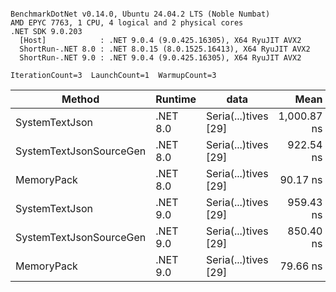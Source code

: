 ```

BenchmarkDotNet v0.14.0, Ubuntu 24.04.2 LTS (Noble Numbat)
AMD EPYC 7763, 1 CPU, 4 logical and 2 physical cores
.NET SDK 9.0.203
  [Host]            : .NET 9.0.4 (9.0.425.16305), X64 RyuJIT AVX2
  ShortRun-.NET 8.0 : .NET 8.0.15 (8.0.1525.16413), X64 RyuJIT AVX2
  ShortRun-.NET 9.0 : .NET 9.0.4 (9.0.425.16305), X64 RyuJIT AVX2

IterationCount=3  LaunchCount=1  WarmupCount=3  

```
| Method                  | Runtime  | data                 | Mean        | Error     | StdDev   | Min       | Max         | Gen0   | Allocated |
|------------------------ |--------- |--------------------- |------------:|----------:|---------:|----------:|------------:|-------:|----------:|
| SystemTextJson          | .NET 8.0 | Seria(...)tives [29] | 1,000.87 ns | 66.677 ns | 3.655 ns | 997.11 ns | 1,004.41 ns | 0.0267 |     464 B |
| SystemTextJsonSourceGen | .NET 8.0 | Seria(...)tives [29] |   922.54 ns | 19.413 ns | 1.064 ns | 921.68 ns |   923.73 ns | 0.0334 |     568 B |
| MemoryPack              | .NET 8.0 | Seria(...)tives [29] |    90.17 ns |  2.524 ns | 0.138 ns |  90.01 ns |    90.28 ns | 0.0072 |     120 B |
| SystemTextJson          | .NET 9.0 | Seria(...)tives [29] |   959.43 ns | 63.678 ns | 3.490 ns | 955.64 ns |   962.50 ns | 0.0267 |     464 B |
| SystemTextJsonSourceGen | .NET 9.0 | Seria(...)tives [29] |   850.40 ns | 66.509 ns | 3.646 ns | 846.55 ns |   853.80 ns | 0.0334 |     568 B |
| MemoryPack              | .NET 9.0 | Seria(...)tives [29] |    79.66 ns | 14.212 ns | 0.779 ns |  78.86 ns |    80.41 ns | 0.0072 |     120 B |
